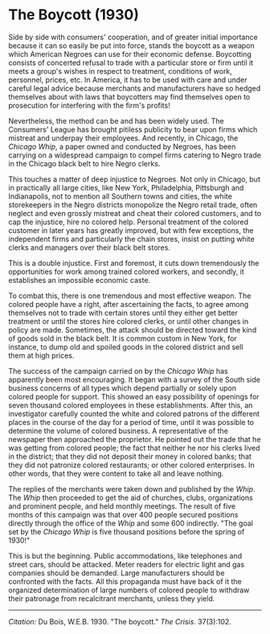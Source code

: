 # The Boycott (1930)

Side by side with consumers' cooperation, and of greater initial importance because it can so easily be put into force, stands the boycott as a weapon which American Negroes can use for their economic defense. Boycotting consists of concerted refusal to trade with a particular store or firm until it meets a group's wishes in respect to treatment, conditions of work, personnel, prices, etc. In America, it has to be used with care and under careful legal advice because merchants and manufacturers have so hedged themselves about with laws that boycotters may find themselves open to prosecution for interfering with the firm's profits!

Nevertheless, the method can be and has been widely used. The Consumers' League has brought pitiless publicity to bear upon firms which mistreat and underpay their employees. And recently, in Chicago, the *Chicago Whip*, a paper owned and conducted by Negroes, has been carrying on a widespread campaign to compel firms catering to Negro trade in the Chicago black belt to hire Negro clerks.

This touches a matter of deep injustice to Negroes. Not only in Chicago, but in practically all large cities, like New York, Philadelphia, Pittsburgh and Indianapolis, not to mention all Southern towns and cities, the white storekeepers in the Negro districts monopolize the Negro retail trade, often neglect and even grossly mistreat and cheat their colored customers, and to cap the injustice, hire no colored help. Personal treatment of the colored customer in later years has greatly improved, but with few exceptions, the independent firms and particularly the chain stores, insist on putting white clerks and managers over their black belt stores.

This is a double injustice. First and foremost, it cuts down tremendously the opportunities for work among trained colored workers, and secondly, it establishes an impossible economic caste.

To combat this, there is one tremendous and most effective weapon. The colored people have a right, after ascertaining the facts, to agree among themselves not to trade with certain stores until they either get better treatment or until the stores hire colored clerks, or until other changes in policy are made. Sometimes, the attack should be directed toward the kind of goods sold in the black belt. It is common custom in New York, for instance, to dump old and spoiled goods in the colored district and sell them at high prices.

The success of the campaign carried on by the *Chicago Whip* has apparently been most encouraging. It began with a survey of the South side business concerns of all types which depend partially or solely upon colored people for support. This showed an easy possibility of openings for seven thousand colored employees in these establishments. After this, an investigator carefully counted the white and colored patrons of the different places in the course of the day for a period of time, until it was possible to determine the volume of colored business. A representative of the newspaper then approached the proprietor. He pointed out the trade that he was getting from colored people; the fact that neither he nor his clerks lived in the district; that they did not deposit their money in colored banks; that they did not patronize colored restaurants; or other colored enterprises. In other words, that they were content to take all and leave nothing.

The replies of the merchants were taken down and published by the *Whip*. The *Whip* then proceeded to get the aid of churches, clubs, organizations and prominent people, and held monthly meetings. The result of five months of this campaign was that over 400 people secured positions directly through the office of the *Whip* and some 600 indirectly. "The goal set by the *Chicago Whip* is five thousand positions before the spring of 1930!"

This is but the beginning. Public accommodations, like telephones and street cars, should be attacked. Meter readers for electric light and gas companies should be demanded. Large manufacturers should be confronted with the facts. All this propaganda must have back of it the organized determination of large numbers of colored people to withdraw their patronage from recalcitrant merchants, unless they yield.


______________
*Citation:* Du Bois, W.E.B. 1930. "The boycott." *The Crisis*. 37(3):102.

